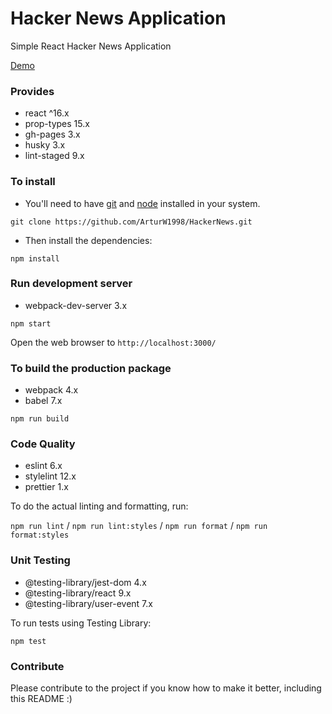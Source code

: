 # Hacker News Application

Simple React Hacker News Application

[Demo](https://arturw1998.github.io/HackerNews/)

### Provides

- react ^16.x
- prop-types 15.x
- gh-pages 3.x
- husky 3.x
- lint-staged 9.x

### To install

- You'll need to have [git](https://git-scm.com/) and [node](https://nodejs.org/en/) installed in
  your system.

`git clone https://github.com/ArturW1998/HackerNews.git`

- Then install the dependencies:

`npm install`

### Run development server

- webpack-dev-server 3.x

`npm start`

Open the web browser to `http://localhost:3000/`

### To build the production package

- webpack 4.x
- babel 7.x

`npm run build`

### Code Quality

- eslint 6.x
- stylelint 12.x
- prettier 1.x

To do the actual linting and formatting, run:

`npm run lint` / `npm run lint:styles` / `npm run format` / `npm run format:styles`

### Unit Testing

- @testing-library/jest-dom 4.x
- @testing-library/react 9.x
- @testing-library/user-event 7.x

To run tests using Testing Library:

`npm test`

### Contribute

Please contribute to the project if you know how to make it better, including this README :)

